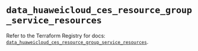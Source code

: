 # `data_huaweicloud_ces_resource_group_service_resources`

Refer to the Terraform Registry for docs: [`data_huaweicloud_ces_resource_group_service_resources`](https://registry.terraform.io/providers/huaweicloud/huaweicloud/1.71.1/docs/data-sources/ces_resource_group_service_resources).
